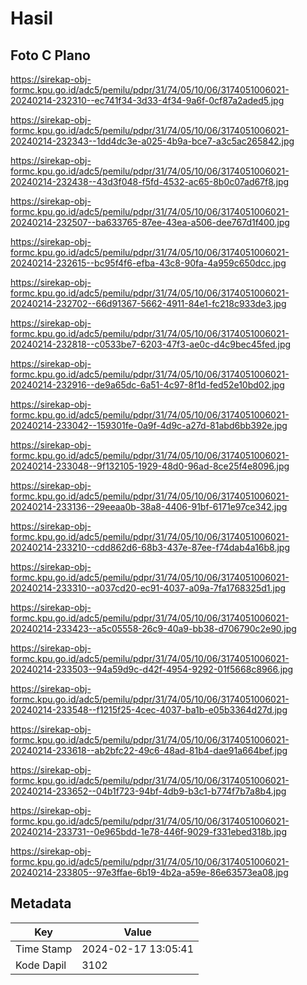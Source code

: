 # Hasil

## Foto C Plano

https://sirekap-obj-formc.kpu.go.id/adc5/pemilu/pdpr/31/74/05/10/06/3174051006021-20240214-232310--ec741f34-3d33-4f34-9a6f-0cf87a2aded5.jpg

https://sirekap-obj-formc.kpu.go.id/adc5/pemilu/pdpr/31/74/05/10/06/3174051006021-20240214-232343--1dd4dc3e-a025-4b9a-bce7-a3c5ac265842.jpg

https://sirekap-obj-formc.kpu.go.id/adc5/pemilu/pdpr/31/74/05/10/06/3174051006021-20240214-232438--43d3f048-f5fd-4532-ac65-8b0c07ad67f8.jpg

https://sirekap-obj-formc.kpu.go.id/adc5/pemilu/pdpr/31/74/05/10/06/3174051006021-20240214-232507--ba633765-87ee-43ea-a506-dee767d1f400.jpg

https://sirekap-obj-formc.kpu.go.id/adc5/pemilu/pdpr/31/74/05/10/06/3174051006021-20240214-232615--bc95f4f6-efba-43c8-90fa-4a959c650dcc.jpg

https://sirekap-obj-formc.kpu.go.id/adc5/pemilu/pdpr/31/74/05/10/06/3174051006021-20240214-232702--66d91367-5662-4911-84e1-fc218c933de3.jpg

https://sirekap-obj-formc.kpu.go.id/adc5/pemilu/pdpr/31/74/05/10/06/3174051006021-20240214-232818--c0533be7-6203-47f3-ae0c-d4c9bec45fed.jpg

https://sirekap-obj-formc.kpu.go.id/adc5/pemilu/pdpr/31/74/05/10/06/3174051006021-20240214-232916--de9a65dc-6a51-4c97-8f1d-fed52e10bd02.jpg

https://sirekap-obj-formc.kpu.go.id/adc5/pemilu/pdpr/31/74/05/10/06/3174051006021-20240214-233042--159301fe-0a9f-4d9c-a27d-81abd6bb392e.jpg

https://sirekap-obj-formc.kpu.go.id/adc5/pemilu/pdpr/31/74/05/10/06/3174051006021-20240214-233048--9f132105-1929-48d0-96ad-8ce25f4e8096.jpg

https://sirekap-obj-formc.kpu.go.id/adc5/pemilu/pdpr/31/74/05/10/06/3174051006021-20240214-233136--29eeaa0b-38a8-4406-91bf-6171e97ce342.jpg

https://sirekap-obj-formc.kpu.go.id/adc5/pemilu/pdpr/31/74/05/10/06/3174051006021-20240214-233210--cdd862d6-68b3-437e-87ee-f74dab4a16b8.jpg

https://sirekap-obj-formc.kpu.go.id/adc5/pemilu/pdpr/31/74/05/10/06/3174051006021-20240214-233310--a037cd20-ec91-4037-a09a-7fa1768325d1.jpg

https://sirekap-obj-formc.kpu.go.id/adc5/pemilu/pdpr/31/74/05/10/06/3174051006021-20240214-233423--a5c05558-26c9-40a9-bb38-d706790c2e90.jpg

https://sirekap-obj-formc.kpu.go.id/adc5/pemilu/pdpr/31/74/05/10/06/3174051006021-20240214-233503--94a59d9c-d42f-4954-9292-01f5668c8966.jpg

https://sirekap-obj-formc.kpu.go.id/adc5/pemilu/pdpr/31/74/05/10/06/3174051006021-20240214-233548--f1215f25-4cec-4037-ba1b-e05b3364d27d.jpg

https://sirekap-obj-formc.kpu.go.id/adc5/pemilu/pdpr/31/74/05/10/06/3174051006021-20240214-233618--ab2bfc22-49c6-48ad-81b4-dae91a664bef.jpg

https://sirekap-obj-formc.kpu.go.id/adc5/pemilu/pdpr/31/74/05/10/06/3174051006021-20240214-233652--04b1f723-94bf-4db9-b3c1-b774f7b7a8b4.jpg

https://sirekap-obj-formc.kpu.go.id/adc5/pemilu/pdpr/31/74/05/10/06/3174051006021-20240214-233731--0e965bdd-1e78-446f-9029-f331ebed318b.jpg

https://sirekap-obj-formc.kpu.go.id/adc5/pemilu/pdpr/31/74/05/10/06/3174051006021-20240214-233805--97e3ffae-6b19-4b2a-a59e-86e63573ea08.jpg


## Metadata

| Key        | Value               |
| ---------- | ------------------- |
| Time Stamp | 2024-02-17 13:05:41 |
| Kode Dapil | 3102                |




